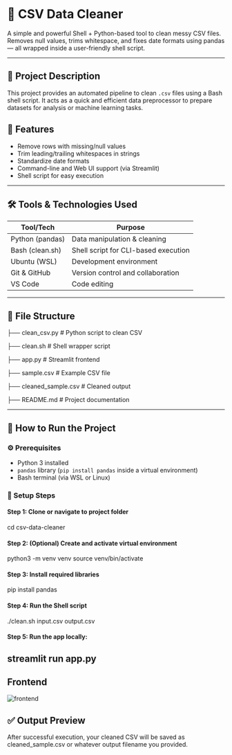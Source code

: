 # 🧽 CSV Data Cleaner

A simple and powerful Shell + Python-based tool to clean messy CSV files.  
Removes null values, trims whitespace, and fixes date formats using pandas — all wrapped inside a user-friendly shell script.

---

## 📌 Project Description

This project provides an automated pipeline to clean `.csv` files using a Bash shell script. It acts as a quick and efficient data preprocessor to prepare datasets for analysis or machine learning tasks.

## 🚀 Features
- Remove rows with missing/null values
- Trim leading/trailing whitespaces in strings
- Standardize date formats
- Command-line and Web UI support (via Streamlit)
- Shell script for easy execution

---

## 🛠️ Tools & Technologies Used

| Tool/Tech        | Purpose                                |
|------------------|----------------------------------------|
| Python (pandas)  | Data manipulation & cleaning           |
| Bash (clean.sh)  | Shell script for CLI-based execution   |
| Ubuntu (WSL)     | Development environment                |
| Git & GitHub     | Version control and collaboration      |
| VS Code          | Code editing                           |

---

## 📁 File Structure
├── clean_csv.py       # Python script to clean CSV

├── clean.sh           # Shell wrapper script

├── app.py             # Streamlit frontend

├── sample.csv         # Example CSV file

├── cleaned_sample.csv # Cleaned output

├── README.md          # Project documentation

---


## 🚀 How to Run the Project

### ⚙️ Prerequisites

- Python 3 installed
- `pandas` library (`pip install pandas` inside a virtual environment)
- Bash terminal (via WSL or Linux)

### 🔄 Setup Steps


#### Step 1: Clone or navigate to project folder
cd csv-data-cleaner

#### Step 2: (Optional) Create and activate virtual environment
python3 -m venv venv
source venv/bin/activate

#### Step 3: Install required libraries
pip install pandas

#### Step 4: Run the Shell script
./clean.sh input.csv output.csv

#### Step 5: Run the app locally:
streamlit run app.py
---

## Frontend
![frontend]()

## ✅ Output Preview
After successful execution, your cleaned CSV will be saved as cleaned_sample.csv or whatever output filename you provided.

